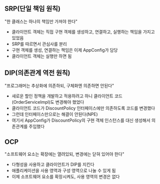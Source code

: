 ## SRP(단일 책임 원칙)
"한 클래스는 하나의 책임만 가져야 한다"

- 클라이언트 객체는 직접 구현 객체를 생성하고, 연결하고, 실행하는 책임을 가지고 있었음
- SRP를 따르면서 관심사를 분리
- 구현 객체를 생성, 연결하는 책임은 이제 AppConfig가 담당
- 클라이언트 객체는 실행만 하면 됨

## DIP(의존관계 역전 원칙)
"프로그래머는 추상화에 의존하되, 구체화엔 의존하면 안된다"

- 새로운 할인 정책을 개발하고 적용하려고 하니 클라이언트 코드(OrderServiceImpl)도 변경해야 했었다
- 클라이언트 코드가 DiscountPolicy 인터페이스에만 의존하도록 코드를 변경했다
- 그런데 인터페이스만으로는 해결이 안된다(NPE)
- 여기서 AppConfig가 DiscountPolicy의 구현 객체 인스턴스를 대신 생성해서 의존관계를 주입했다

## OCP
"소프트웨어 요소는 확장에는 열려있되, 변경에는 닫혀 있어야 한다"

- 다형성을 사용하고 클라이언트가 DIP를 지킨다
- 애플리케이션을 사용 영역과 구성 영역으로 나눌 수 있게 됨
- 이제 소프트웨어 요소를 확장시켜도, 사용 영역의 변경은 없다

